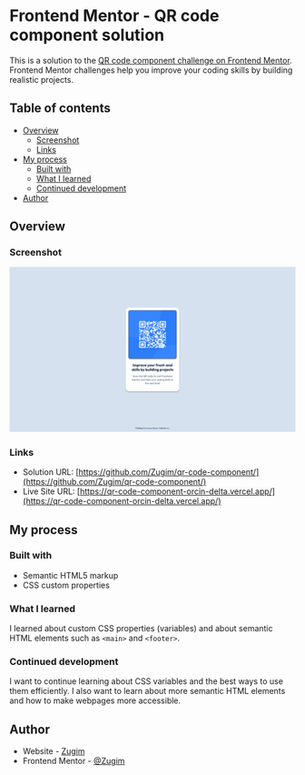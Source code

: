# Frontend Mentor - QR code component solution

This is a solution to the [QR code component challenge on Frontend Mentor](https://www.frontendmentor.io/challenges/qr-code-component-iux_sIO_H). Frontend Mentor challenges help you improve your coding skills by building realistic projects.

## Table of contents

- [Overview](#overview)
  - [Screenshot](#screenshot)
  - [Links](#links)
- [My process](#my-process)
  - [Built with](#built-with)
  - [What I learned](#what-i-learned)
  - [Continued development](#continued-development)
- [Author](#author)

## Overview

### Screenshot

![](./screenshot.png)

### Links

- Solution URL: [https://github.com/Zugim/qr-code-component/](https://github.com/Zugim/qr-code-component/)
- Live Site URL: [https://qr-code-component-orcin-delta.vercel.app/](https://qr-code-component-orcin-delta.vercel.app/)

## My process

### Built with

- Semantic HTML5 markup
- CSS custom properties

### What I learned

I learned about custom CSS properties (variables) and about semantic HTML elements such as `<main>` and `<footer>`.

### Continued development

I want to continue learning about CSS variables and the best ways to use them efficiently. I also want to learn about more semantic HTML elements and how to make webpages more accessible.

## Author

- Website - [Zugim](https://github.com/Zugim)
- Frontend Mentor - [@Zugim](https://www.frontendmentor.io/profile/Zugim)
